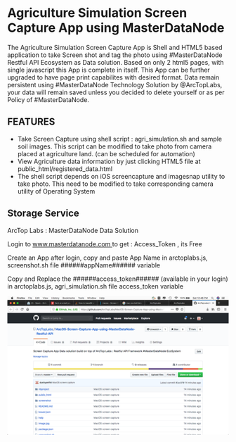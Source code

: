 # Agriculture Simulation Screen Capture App using MasterDataNode #

The Agriculture Simulation Screen Capture App is Shell and HTML5 based application to take Screen shot and tag the photo using #MasterDataNode Restful API Ecosystem as Data solution. Based on only 2 html5 pages, with single javascript this App is complete in itself. 
This App can be further upgraded to have page print capabilites with desired format.
Data remain persistent using #MasterDataNode Technology Solution by @ArcTopLabs, your data will remain saved unless you decided to delete yourself or as per Policy of #MasterDataNode. 


## FEATURES ##

 - Take Screen Capture using shell script : agri_simulation.sh and sample soil images. This script can be modified to take photo from camera placed at agriculture land. (can be scheduled for automation)
 - View Agriculture data information by just clicking HTML5 file at public_html/registered_data.html
 - The shell script depends on iOS screencapture and imagesnap utility to take photo. This need to be modified to take corresponding camera utility of Operating System 
 
 
## Storage Service ##
ArcTop Labs : MasterDataNode Data Solution
<p>Login to <a href="https://www.masterdatanode.com"> www.masterdatanode.com </a> to get : Access_Token , its Free</p>
<p>Create an App after login, copy and paste App Name in arctoplabs.js, screenshot.sh file ######appName###### variable</p>
<p>Copy and Replace the ######access_token###### (available in your login) in arctoplabs.js, agri_simulation.sh file access_token variable</p>
            
![alt text](https://github.com/ArcTopLabs/MacOS-Screen-Capture-App-using-MasterDataNode-Restful-API/blob/master/screenshot/image.jpg)

